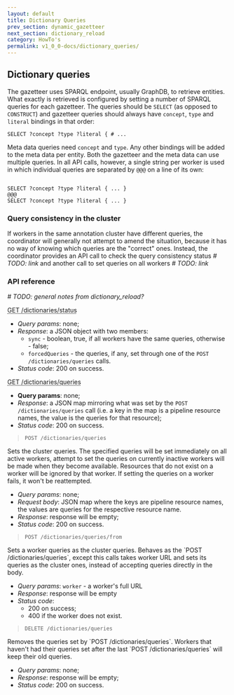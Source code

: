 ```yaml
---
layout: default
title: Dictionary Queries
prev_section: dynamic_gazetteer
next_section: dictionary_reload
category: HowTo's
permalink: v1_0_0-docs/dictionary_queries/
---
```


## Dictionary queries

The gazetteer uses SPARQL endpoint, usually GraphDB, to retrieve entities. What exactly is retrieved is configured by setting a number of SPARQL queries for each gazetteer. The queries should be `SELECT` (as opposed to `CONSTRUCT`) and gazetteer queries should always have `concept`, `type` and `literal` bindings in that order:
<pre><code>SELECT ?concept ?type ?literal { # ...</code></pre>
Meta data queries need `concept` and `type`. Any other bindings will be added to the meta data per entity. Both the gazetteer and the meta data can use multiple queries. In all API calls, however, a single string per worker is used in which individual queries are separated by `@@@` on a line of its own:
<pre><code>
SELECT ?concept ?type ?literal { ... }
@@@
SELECT ?concept ?type ?literal { ... }
</code></pre>

### Query consistency in the cluster

If workers in the same annotation cluster have different queries, the coordinator will generally not attempt to amend the situation, because it has no way of knowing which queries are the "correct" ones. Instead, the coordinator provides an API call to check the query consistency status _# TODO: link_ and another call to set queries on all workers _# TODO: link_

### API reference

_# TODO: general notes from dictionary_reload?_

<abbr title="Returns whether the worker queries in the cluster are in sync.">GET /dictionaries/status</abbr>

- *Query params*: none;
- *Response*: a JSON object with two members:
  * `sync` - boolean, true, if all workers have the same queries, otherwise - false;
  * `forcedQueries` - the queries, if any, set through one of the `POST /dictionaries/queries` calls.
- *Status code*: 200 on success.

<abbr title="Returns the queries, if any, set on the coordinator as cluster queries.">GET /dictionaries/queries</abbr>

* __Query params__: none;
* *Response*: a JSON map mirroring what was set by the `POST /dictionaries/queries` call (i.e. a key in the map is a pipeline resource names, the value is the queries for that resource);
* *Status code*: 200 on success.

> `POST /dictionaries/queries`

<div class="info-badge">
Sets the cluster queries. The specified queries will be set immediately on all active workers, attempt to set the queries on currently inactive workers will be made when they become available. Resources that do not exist on a worker will be ignored by that worker. If setting the queries on a worker fails, it won't be reattempted.</div>

* *Query params*: none;
* *Request body*: JSON map where the keys are pipeline resource names, the values are queries for the respective resource name.
* *Response*: response will be empty;
* *Status code*: 200 on success.

> `POST /dictionaries/queries/from`

<div class="info-badge">
Sets a worker queries as the cluster queries. Behaves as the `POST /dictionaries/queries`, except this calls takes worker URL and sets its queries as the cluster ones, instead of accepting queries directly in the body.</div>

* *Query params*: `worker` - a worker's full URL
* *Response*: response will be empty
* *Status code*:
  * 200 on success;
  * 400 if the worker does not exist.


> `DELETE /dictionaries/queries`

<div class="info-badge">Removes the queries set by `POST /dictionaries/queries`. Workers that haven't had their queries set after the last `POST /dictionaries/queries` will keep their old queries.</div>

* *Query params*: none;
* *Response*: response will be empty;
* *Status code*: 200 on success.
